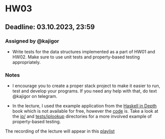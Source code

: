 # HW03

## Deadline: 03.10.2023, 23:59

### Assigned by @kajigor

* Write tests for the data structures implemented as a part of HW01 and HW02. Make sure to use unit tests and property-based testing appropriately.

### Notes

* I encourage you to create a proper stack project to make it easier to run, test and develop your programs. If you need any help with that, do text @kajigor on telegram.

* In the lecture, I used the example application from the [Haskell in Depth](https://www.manning.com/books/haskell-in-depth) book which is not available for free, however the [code](https://github.com/bravit/hid-examples) is. Take a look at the [ip/](https://github.com/bravit/hid-examples/tree/61bad27de441d05713a2d1000be4697a23e72f8e/ip) and [tests/iplookup](https://github.com/bravit/hid-examples/tree/61bad27de441d05713a2d1000be4697a23e72f8e/tests/iplookup) directories for a more involved example of property-based testing.

The recording of the lecture will appear in this [playlist](https://www.youtube.com/playlist?list=PLQsQ42jQ8PJEF8KmvQfSghy6oGXpXr5Am)
